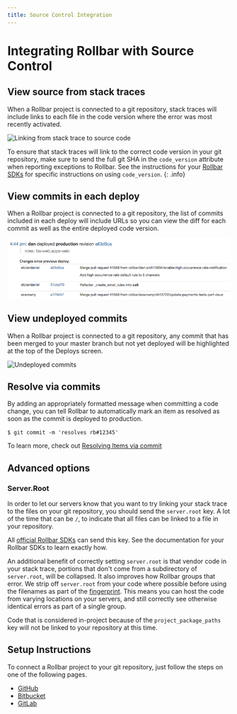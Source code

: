 ```yaml
---
title: Source Control Integration
---
```


# Integrating Rollbar with Source Control

## View source from stack traces

When a Rollbar project is connected to a git repository, stack traces will include links to each file in the code version where the error was most recently activated.

![Linking from stack trace to source code](https://rollbar.com/assets/homepage/images/integrations/stacktrace-bitbucket-linked.png)

To ensure that stack traces will link to the correct code version in your git repository, make sure to send the full git SHA in the `code_version` attribute when reporting exceptions to Rollbar.  See the instructions for your [Rollbar SDKs](/docs/notifier/) for specific instructions on using `code_version`.
{: .info}

## View commits in each deploy
When a Rollbar project is connected to a git repository, the list of commits included in each deploy will include URLs so you can view the diff for each commit as well as the entire deployed code version.

![Deploy with links to commits](../images/guides/source-control/deploy-source-links.png)

## View undeployed commits
When a Rollbar project is connected to a git repository, any commit that has been merged to your master branch but not yet deployed will be highlighted at the top of the Deploys screen.

![Undeployed commits](../images/guides/source-control/undeployed_changes.png)

## Resolve via commits
By adding an appropriately formatted message when committing a code change, you can tell Rollbar to automatically mark an item as resolved as soon as the commit is deployed to production.

```
$ git commit -m 'resolves rb#12345'
```
To learn more, check out [Resolving Items via commit](..//resolve-via-commits/)

## Advanced options

### Server.Root

In order to let our servers know that you want to try linking your stack trace to the files on your git repository, you should send the `server.root` key. A lot of the time that can be `/`, to indicate that all files can be linked to a file in your repository.

All [official Rollbar SDKs](../notifier/) can send this key. See the documentation for your Rollbar SDKs to learn exactly how.

An additional benefit of correctly setting `server.root` is that vendor code in your stack trace, portions that don't come from a subdirectory of `server.root`, will be collapsed. It also improves how Rollbar groups that error. We strip off `server.root` from your code where possible before using the filenames as part of the [fingerprint](../grouping-algorithm/#exception-fingerprinting). This means you can host the code from varying locations on your servers, and still correctly see otherwise identical errors as part of a single group.

Code that is considered in-project because of the `project_package_paths` key will not be linked to your repository at this time.

## Setup Instructions
To connect a Rollbar project to your git repository, just follow the steps on one of the following pages.

* [GitHub](../github/)
* [Bitbucket](../bitbucket/)
* [GitLab](../gitlab/)
